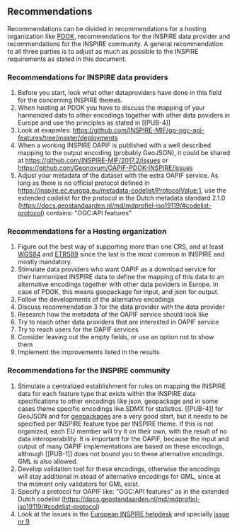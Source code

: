 ## Recommendations

Recommendations can be divided in recommendations for a hosting organization like [PDOK](https://www.pdok.nl), recommendations for the INSPIRE data provider and recommendations for the INSPIRE community.
A general recommendation to all three parties is to adjust as much as possible to the INSPIRE requirements as stated in this document.

### Recommendations for INSPIRE data providers

1. Before you start, look what other dataproviders have done in this field for the concerning INSPIRE themes.
2. When hosting at PDOK you have to discuss the mapping of your harmonized data to other encodings together with other data poviders in Europe and use the principles as stated in [[PUB-4]]
3. Look at exapmles: https://github.com/INSPIRE-MIF/gp-ogc-api-features/tree/master/deployments  
3. When a working INSPIRE OAPIF is published with a well described mapping to the output encoding (probably GeoJSON), it could be shared at https://github.com/INSPIRE-MIF/2017.2/issues or https://github.com/Geonovum/OAPIF-PDOK-INSPIRE/issues
4. Adjust your metadata of the dataset with the extra OAPIF service. As long as there is no official protocol defined in https://inspire.ec.europa.eu/metadata-codelist/ProtocolValue:1, use the extended codelist for the protocol in the Dutch metadata standard 2.1.0 (https://docs.geostandaarden.nl/md/mdprofiel-iso19119/#codelist-protocol) contains: "OGC:API features"

### Recommendations for a Hosting organization

1. Figure out the best way of supporting more than one CRS, and at least [WGS84](https://epsg.io/4326) and [ETRS89](https://epsg.io/4258) since the last is the most common in INSPIRE and mostly mandatory.
2. Stimulate data providers who want OAPIF as a download service for their harmonized INSPIRE data to define the mapping of this data to an alternative encodings together with other data poviders in Europe. In case of PDOK, this means geopackage for input, and json for output.
3. Follow the developments of the alternative encodings
4. Discuss recommendation 3 for the data provider with the data provider
5. Research how the metadata of the OAPIF service should look like
6. Try to reach other data providers that are interested in OAPIF service
7. Try to reach users for the OAPIF services
8. Consider leaving out the empty fields, or use an option not to show them
9. Implement the improvements listed in the results

### Recommendations for the INSPIRE community

1. Stimulate a centralized establishment for rules on mapping the INSPIRE data for each feature type that exists within the INSPIRE data specifications to other encodings like json, geopackage and in some cases theme specific encodings like SDMX for statistics. 
[[PUB-4]] for GeoJSON and for [geopackages](https://github.com/INSPIRE-MIF/gp-geopackage-encodings) are a very good start, but it needs to be specified per INSPIRE feature type per INSPIRE theme.
If this is not organized, each EU member will try it on their own, with the result of no data interoperability. It is important for the OAPIF, because the input and output of many OAPIF implementations are based on these encodings, although [[PUB-1]] does not bound you to these alternative encodings. GML is also allowed. 
2. Develop validation tool for these encodings, otherwise the encodings will stay additional in stead of alternative encodings for GML, since at the moment only validators for GML exist.
3. Specify a protocol for OAPIF like: "OGC:API features" as in the extended Dutch codelist (https://docs.geostandaarden.nl/md/mdprofiel-iso19119/#codelist-protocol)
4. Look at the issues in the [European INSPIRE helpdesk](https://github.com/INSPIRE-MIF/helpdesk) and specially [issue nr 9](https://github.com/INSPIRE-MIF/helpdesk/issues/9)
